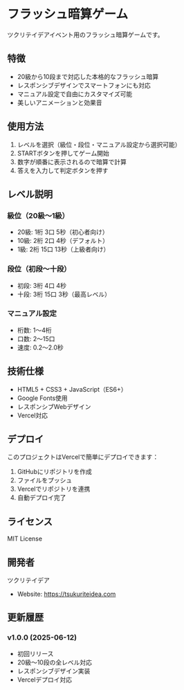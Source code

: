# フラッシュ暗算ゲーム

ツクリテイデアイベント用のフラッシュ暗算ゲームです。

## 特徴

- 20級から10段まで対応した本格的なフラッシュ暗算
- レスポンシブデザインでスマートフォンにも対応
- マニュアル設定で自由にカスタマイズ可能
- 美しいアニメーションと効果音

## 使用方法

1. レベルを選択（級位・段位・マニュアル設定から選択可能）
2. STARTボタンを押してゲーム開始
3. 数字が順番に表示されるので暗算で計算
4. 答えを入力して判定ボタンを押す

## レベル説明

### 級位（20級〜1級）
- 20級: 1桁 3口 5秒（初心者向け）
- 10級: 2桁 2口 4秒（デフォルト）
- 1級: 2桁 15口 13秒（上級者向け）

### 段位（初段〜十段）
- 初段: 3桁 4口 4秒
- 十段: 3桁 15口 3秒（最高レベル）

### マニュアル設定
- 桁数: 1〜4桁
- 口数: 2〜15口
- 速度: 0.2〜2.0秒

## 技術仕様

- HTML5 + CSS3 + JavaScript（ES6+）
- Google Fonts使用
- レスポンシブWebデザイン
- Vercel対応

## デプロイ

このプロジェクトはVercelで簡単にデプロイできます：

1. GitHubにリポジトリを作成
2. ファイルをプッシュ
3. Vercelでリポジトリを連携
4. 自動デプロイ完了

## ライセンス

MIT License

## 開発者

ツクリテイデア
- Website: https://tsukuriteidea.com

## 更新履歴

### v1.0.0 (2025-06-12)
- 初回リリース
- 20級〜10段の全レベル対応
- レスポンシブデザイン実装
- Vercelデプロイ対応